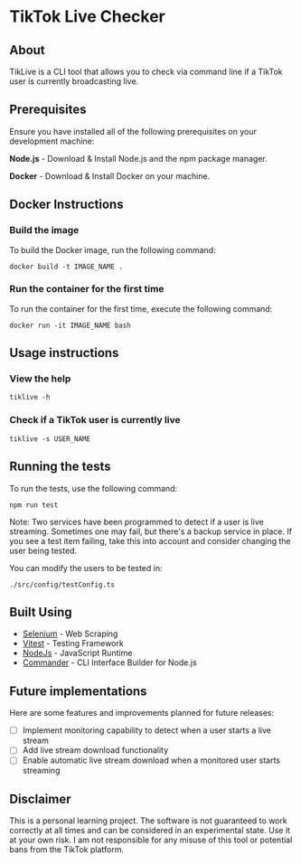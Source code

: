 # TikTok Live Checker

## About

TikLive is a CLI tool that allows you to check via command line if a TikTok user is currently broadcasting live.

## Prerequisites

Ensure you have installed all of the following prerequisites on your development machine:

**Node.js** - Download & Install Node.js and the npm package manager.

**Docker** - Download & Install Docker on your machine.

## Docker Instructions

### Build the image

To build the Docker image, run the following command:

```shell
docker build -t IMAGE_NAME .
```

### Run the container for the first time

To run the container for the first time, execute the following command:

```shell
docker run -it IMAGE_NAME bash
```

## Usage instructions

### View the help

```shell
tiklive -h
```

### Check if a TikTok user is currently live

```shell
tiklive -s USER_NAME
```

## Running the tests

To run the tests, use the following command:

```shell
npm run test
```

Note: Two services have been programmed to detect if a user is live streaming. Sometimes one may fail, but there's a backup service in place. If you see a test item failing, take this into account and consider changing the user being tested.

You can modify the users to be tested in:

```shell
./src/config/testConfig.ts
```

## Built Using

- [Selenium](https://www.selenium.dev/) - Web Scraping
- [Vitest](https://vitest.dev/) - Testing Framework
- [NodeJs](https://nodejs.org/en) - JavaScript Runtime
- [Commander](https://github.com/tj/commander.js) - CLI Interface Builder for Node.js

## Future implementations

Here are some features and improvements planned for future releases:

- [ ] Implement monitoring capability to detect when a user starts a live stream
- [ ] Add live stream download functionality
- [ ] Enable automatic live stream download when a monitored user starts streaming

## Disclaimer

This is a personal learning project. The software is not guaranteed to work correctly at all times and can be considered in an experimental state. Use it at your own risk. I am not responsible for any misuse of this tool or potential bans from the TikTok platform.
